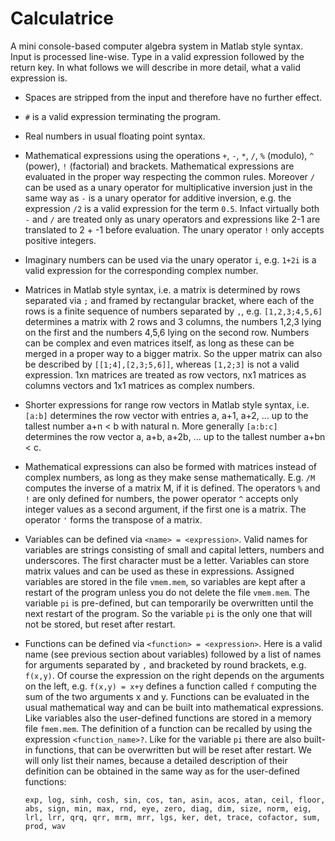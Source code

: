 # Calculatrice

A mini console-based computer algebra system in Matlab style syntax. Input is processed line-wise. Type in a valid expression followed by the return key. In what follows we will describe in more detail, what a valid expression is. 

- Spaces are stripped from the input and therefore have no further effect.

- `#` is a valid expression terminating the program.

- Real numbers in usual floating point syntax.

- Mathematical expressions using the operations `+`, `-`, `*`, `/`, `%` (modulo), `^` (power), `!` (factorial) and brackets. Mathematical expressions are evaluated in the proper way respecting the common rules. Moreover `/` can be used as a unary operator for multiplicative inversion just in the same way as `-` is a unary operator for additive inversion, e.g. the expression `/2` is a valid expression for the term `0.5`. Infact virtually both `-` and `/` are treated only as unary operators and expressions like 2-1 are translated to 2 + -1 before evaluation. The unary operator `!` only accepts positive integers.

- Imaginary numbers can be used via the unary operator `i`, e.g. `1+2i` is a valid expression for the corresponding complex number.

- Matrices in Matlab style syntax, i.e. a matrix is determined by rows separated via `;` and framed by rectangular bracket, where each of the rows is a finite sequence of numbers separated by `,`, e.g. `[1,2,3;4,5,6]` determines a matrix with 2 rows and 3 columns, the numbers 1,2,3 lying on the first and the numbers 4,5,6 lying on the second row. Numbers can be complex and even matrices itself, as long as these can be merged in a proper way to a bigger matrix. So the upper matrix can also be described by `[[1;4],[2,3;5,6]]`, whereas `[1,2;3]` is not a valid expression. 1xn matrices are treated as row vectors, nx1 matrices as columns vectors and 1x1 matrices as complex numbers.

- Shorter expressions for range row vectors in Matlab style syntax, i.e. `[a:b]` determines the row vector with entries a, a+1, a+2, ... up to the tallest number a+n < b with natural n. More generally `[a:b:c]` determines the row vector a, a+b, a+2b, ... up to the tallest number a+bn < c.

- Mathematical expressions can also be formed with matrices instead of complex numbers, as long as they make sense mathematically. E.g. `/M` computes the inverse of a matrix M, if it is defined. The operators `%` and `!` are only defined for numbers, the power operator `^` accepts only integer values as a second argument, if the first one is a matrix. The operator `'` forms the transpose of a matrix.

- Variables can be defined via `<name> = <expression>`. Valid names for variables are strings consisting of small and capital letters, numbers and underscores. The first character must be a letter. Variables can store matrix values and can be used as these in expressions. Assigned variables are stored in the file `vmem.mem`, so variables are kept after a restart of the program unless you do not delete the file `vmem.mem`. The variable `pi` is pre-defined, but can temporarily be overwritten until the next restart of the program. So the variable `pi` is the only one that will not be stored, but reset after restart. 

- Functions can be defined via `<function> = <expression>`. Here <function> is a valid name (see previous section about variables) followed by a list of names for arguments separated by `,` and bracketed by round brackets, e.g. `f(x,y)`. Of course the expression on the right depends on the arguments on the left, e.g. `f(x,y) = x+y` defines a function called `f` computing the sum of the two arguments x and y. Functions can be evaluated in the usual mathematical way and can be built into mathematical expressions. Like variables also the user-defined functions are stored in a memory file `fmem.mem`. The definition of a function can be recalled by using the expression `<function_name>?`. Like for the variable `pi` there are also built-in functions, that can be overwritten but will be reset after restart. We will only list their names, because a detailed description of their definition can be obtained in the same way as for the user-defined functions:

    `exp, log, sinh, cosh, sin, cos, tan, asin, acos, atan, ceil, floor, abs, sign, min, max, rnd, eye, zero, diag, dim, size, norm, eig, lrl, lrr, qrq, qrr, mrm, mrr, lgs, ker, det, trace, cofactor, sum, prod, wav`
